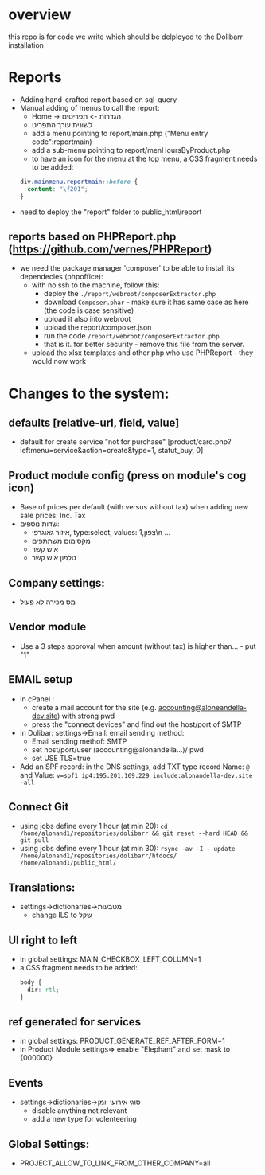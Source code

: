 # overview
this repo is for code we write which should be delployed to the Dolibarr installation

# Reports
- Adding hand-crafted report based on sql-query
- Manual adding of menus to call the report:
  - Home -> הגדרות
                  -> תפריטים
  - לשונית עורך התפריט
  - add a menu pointing to report/main.php ("Menu entry code":reportmain)
  - add a sub-menu pointing to report/menHoursByProduct.php
  - to have an icon for the menu at the top menu, a CSS fragment needs to be added:
  ```css
  div.mainmenu.reportmain::before {
    content: "\f201";
  }
  ```
- need to deploy the "report" folder to public_html/report

## reports based on PHPReport.php (https://github.com/vernes/PHPReport)
- we need the package manager 'composer' to be able to install its dependecies (phpoffice):
  - with no ssh to the machine, follow this:
    - deploy the `./report/webroot/composerExtractor.php`
    - download `Composer.phar` - make sure it has same case as here (the code is case sensitive)
    - upload it also into webroot
    - upload the report/composer.json
    - run the code `/report/webroot/composerExtractor.php`
    - that is it. for better security - remove this file from the server.
  - upload the xlsx templates and other php who use PHPReport - they would now work

# Changes to the system:
## defaults [relative-url, field, value]
- default for create service "not for purchase" [product/card.php?leftmenu=service&action=create&type=1, statut_buy, 0]

## Product module config (press on module's cog icon)
- Base of prices per default (with versus without tax) when adding new sale prices: Inc. Tax
- שדות נוספים:
  - איזור גאוגרפי, type:select, values: 1,צפון\n ...
  - מקסימום משתתפים
  - איש קשר
  - טלפון איש קשר

## Company settings:
- מס מכירה לא פעיל

## Vendor module
- Use a 3 steps approval when amount (without tax) is higher than... - put "1"

## EMAIL setup
- in cPanel :
  - create a mail account for the site (e.g. accounting@aloneandella-dev.site) with strong pwd
  - press the "connect devices" and find out the host/port of SMTP
- in Dolibar: settings->Email: email sending method:
  - Email sending methof: SMTP
  - set host/port/user (accounting@alonandella...)/ pwd
  - set USE TLS=true
- Add an SPF record: in the DNS settings, add TXT type record Name: `@` and Value: `v=spf1 ip4:195.201.169.229 include:alonandella-dev.site ~all`

## Connect Git
 - using jobs define every 1 hour (at min 20):
   `cd /home/alonand1/repositories/dolibarr && git reset --hard HEAD && git pull`
 - using jobs define every 1 hour (at min 30):
   `rsync -av -I --update /home/alonand1/repositories/dolibarr/htdocs/ /home/alonand1/public_html/`

## Translations:
- settings->dictionaries->מטבעות
  - change ILS to שקל

## UI right to left
- in global settings: MAIN_CHECKBOX_LEFT_COLUMN=1
- a CSS fragment needs to be added:
  ```css
  body {
    dir: rtl;
  }
  ```

## ref generated for services
- in global settings: PRODUCT_GENERATE_REF_AFTER_FORM=1
- in Product Module settings=> enable "Elephant" and set mask to {000000}

## Events
- settings->dictionaries->סוגי אירועי יומן
  - disable anything not relevant
  - add a new type for volenteering


## Global Settings:
- PROJECT_ALLOW_TO_LINK_FROM_OTHER_COMPANY=all